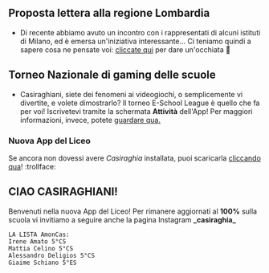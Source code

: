 ## Proposta lettera alla regione Lombardia
* Di recente abbiamo avuto un incontro con i rappresentati di alcuni istituti di Milano, ed è emersa un'iniziativa interessante... Ci teniamo quindi a sapere cosa ne pensate voi: [cliccate qui](https://docs.google.com/forms/d/e/1FAIpQLSdR40b7QyLSyQMNPCEQVMl5PbICN81B9cgBgXEXt05IRfMJ9g/viewform?usp=sf_link) per dare un'occhiata :eyes:

## Torneo Nazionale di gaming delle scuole
* Casiraghiani, siete dei fenomeni ai videogiochi, o semplicemente vi divertite, e volete dimostrarlo? Il torneo E-School League è quello che fa per voi! Iscrivetevi tramite la schermata **Attività** dell'App! Per maggiori informazioni, invece, potete [guardare qua.](https://drive.google.com/file/d/1Lc4Sf-rjl_MNuS6MXF82z-ISsTuc_QRF/view?usp=sharing)

### Nuova App del Liceo
Se ancora non dovessi avere *Casiraghia* installata, puoi scaricarla [cliccando qua](https://youtu.be/dQw4w9WgXcQ)! :trollface:

## CIAO CASIRAGHIANI!
Benvenuti nella nuova App del Liceo! Per rimanere aggiornati al **100%** sulla scuola vi invitiamo a seguire anche la pagina Instagram **\_casiraghia_**

```
LA LISTA AmonCas:
Irene Amato 5°CS
Mattia Celino 5°CS
Alessandro Deligios 5°CS
Giaime Schiano 5°ES
```
